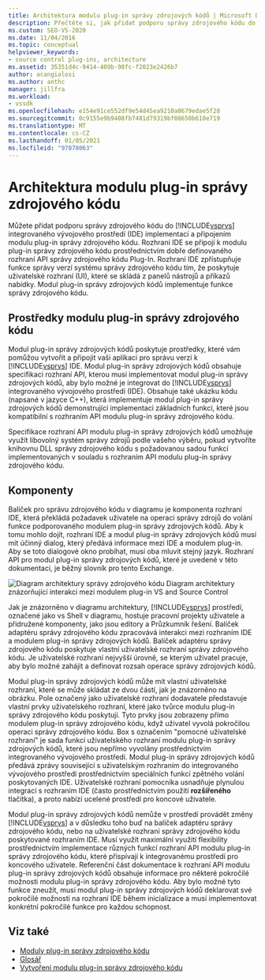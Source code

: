 ```yaml
---
title: Architektura modulu plug-in správy zdrojových kódů | Microsoft Docs
description: Přečtěte si, jak přidat podporu správy zdrojového kódu do integrovaného vývojového prostředí sady Visual Studio implementací a připojením modulu plug-in správy zdrojového kódu.
ms.custom: SEO-VS-2020
ms.date: 11/04/2016
ms.topic: conceptual
helpviewer_keywords:
- source control plug-ins, architecture
ms.assetid: 35351d4c-9414-409b-98fc-f2023e2426b7
author: acangialosi
ms.author: anthc
manager: jillfra
ms.workload:
- vssdk
ms.openlocfilehash: e154e91ce552df9e54d45ea9210a0679edae5f28
ms.sourcegitcommit: 0c9155e9b9408fb7481d79319bf08650b610e719
ms.translationtype: MT
ms.contentlocale: cs-CZ
ms.lasthandoff: 01/05/2021
ms.locfileid: "97878063"
---
```

# <a name="source-control-plug-in-architecture"></a>Architektura modulu plug-in správy zdrojového kódu
Můžete přidat podporu správy zdrojového kódu do [!INCLUDE[vsprvs](../../code-quality/includes/vsprvs_md.md)] integrovaného vývojového prostředí (IDE) implementací a připojením modulu plug-in správy zdrojového kódu. Rozhraní IDE se připojí k modulu plug-in správy zdrojového kódu prostřednictvím dobře definovaného rozhraní API správy zdrojového kódu Plug-In. Rozhraní IDE zpřístupňuje funkce správy verzí systému správy zdrojového kódu tím, že poskytuje uživatelské rozhraní (UI), které se skládá z panelů nástrojů a příkazů nabídky. Modul plug-in správy zdrojových kódů implementuje funkce správy zdrojového kódu.

## <a name="source-control-plug-in-resources"></a>Prostředky modulu plug-in správy zdrojového kódu
 Modul plug-in správy zdrojových kódů poskytuje prostředky, které vám pomůžou vytvořit a připojit vaši aplikaci pro správu verzí k [!INCLUDE[vsprvs](../../code-quality/includes/vsprvs_md.md)] IDE. Modul plug-in správy zdrojových kódů obsahuje specifikaci rozhraní API, kterou musí implementovat modul plug-in správy zdrojových kódů, aby bylo možné je integrovat do [!INCLUDE[vsprvs](../../code-quality/includes/vsprvs_md.md)] integrovaného vývojového prostředí (IDE). Obsahuje také ukázku kódu (napsané v jazyce C++), která implementuje modul plug-in správy zdrojových kódů demonstrující implementaci základních funkcí, které jsou kompatibilní s rozhraním API modulu plug-in správy zdrojového kódu.

 Specifikace rozhraní API modulu plug-in správy zdrojových kódů umožňuje využít libovolný systém správy zdrojů podle vašeho výběru, pokud vytvoříte knihovnu DLL správy zdrojového kódu s požadovanou sadou funkcí implementovaných v souladu s rozhraním API modulu plug-in správy zdrojového kódu.

## <a name="components"></a>Komponenty
 Balíček pro správu zdrojového kódu v diagramu je komponenta rozhraní IDE, která překládá požadavek uživatele na operaci správy zdrojů do volání funkce podporovaného modulem plug-in správy zdrojových kódů. Aby k tomu mohlo dojít, rozhraní IDE a modul plug-in správy zdrojových kódů musí mít účinný dialog, který předává informace mezi IDE a modulem plug-in. Aby se toto dialogové okno probíhat, musí oba mluvit stejný jazyk. Rozhraní API pro modul plug-in správy zdrojových kódů, které je uvedené v této dokumentaci, je běžný slovník pro tento Exchange.

 ![Diagram architektury správy zdrojového kódu](../../extensibility/internals/media/vs_sccsdk_plug_in_arch.gif "vs_sccsdk_plug_in_arch") Diagram architektury znázorňující interakci mezi modulem plug-in VS and Source Control

 Jak je znázorněno v diagramu architektury, [!INCLUDE[vsprvs](../../code-quality/includes/vsprvs_md.md)] prostředí, označené jako vs Shell v diagramu, hostuje pracovní projekty uživatele a přidružené komponenty, jako jsou editory a Průzkumník řešení. Balíček adaptéru správy zdrojového kódu zpracovává interakci mezi rozhraním IDE a modulem plug-in správy zdrojových kódů. Balíček adaptéru správy zdrojového kódu poskytuje vlastní uživatelské rozhraní správy zdrojového kódu. Je uživatelské rozhraní nejvyšší úrovně, se kterým uživatel pracuje, aby bylo možné zahájit a definovat rozsah operace správy zdrojových kódů.

 Modul plug-in správy zdrojových kódů může mít vlastní uživatelské rozhraní, které se může skládat ze dvou částí, jak je znázorněno na obrázku. Pole označený jako uživatelské rozhraní dodavatele představuje vlastní prvky uživatelského rozhraní, které jako tvůrce modulu plug-in správy zdrojového kódu poskytují. Tyto prvky jsou zobrazeny přímo modulem plug-in správy zdrojového kódu, když uživatel vyvolá pokročilou operaci správy zdrojového kódu. Box s označením "pomocné uživatelské rozhraní" je sada funkcí uživatelského rozhraní modulu plug-in správy zdrojových kódů, které jsou nepřímo vyvolány prostřednictvím integrovaného vývojového prostředí. Modul plug-in správy zdrojových kódů předává zprávy související s uživatelským rozhraním do integrovaného vývojového prostředí prostřednictvím speciálních funkcí zpětného volání poskytovaných IDE. Uživatelské rozhraní pomocníka usnadňuje plynulou integraci s rozhraním IDE (často prostřednictvím použití **rozšířeného** tlačítka), a proto nabízí ucelené prostředí pro koncové uživatele.

 Modul plug-in správy zdrojových kódů nemůže v prostředí provádět změny [!INCLUDE[vsprvs](../../code-quality/includes/vsprvs_md.md)] a v důsledku toho buď na balíček adaptéru správy zdrojového kódu, nebo na uživatelské rozhraní správy zdrojového kódu poskytované rozhraním IDE. Musí využít maximální využití flexibility prostřednictvím implementace různých funkcí rozhraní API modulu plug-in správy zdrojového kódu, které přispívají k integrovanému prostředí pro koncového uživatele. Referenční část dokumentace k rozhraní API modulu plug-in správy zdrojových kódů obsahuje informace pro některé pokročilé možnosti modulu plug-in správy zdrojového kódu. Aby bylo možné tyto funkce zneužít, musí modul plug-in správy zdrojových kódů deklarovat své pokročilé možnosti na rozhraní IDE během inicializace a musí implementovat konkrétní pokročilé funkce pro každou schopnost.

## <a name="see-also"></a>Viz také
- [Moduly plug-in správy zdrojového kódu](../../extensibility/source-control-plug-ins.md)
- [Glosář](../../extensibility/source-control-plug-in-glossary.md)
- [Vytvoření modulu plug-in správy zdrojového kódu](../../extensibility/internals/creating-a-source-control-plug-in.md)
